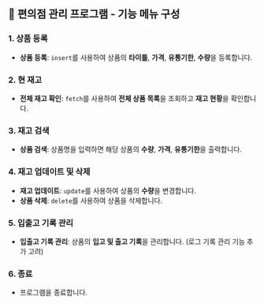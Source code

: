 ## 🛒 편의점 관리 프로그램 - 기능 메뉴 구성

### 1. 상품 등록
- **상품 등록**: `insert`를 사용하여 상품의 **타이틀**, **가격**, **유통기한**, **수량**을 등록합니다.

### 2. 현 재고
- **전체 재고 확인**: `fetch`를 사용하여 **전체 상품 목록**을 조회하고 **재고 현황**을 확인합니다.

### 3. 재고 검색
- **상품 검색**: 상품명을 입력하면 해당 상품의 **수량**, **가격**, **유통기한**을 출력합니다.

### 4. 재고 업데이트 및 삭제
- **재고 업데이트**: `update`를 사용하여 상품의 **수량**을 변경합니다.
- **상품 삭제**: `delete`를 사용하여 상품을 삭제합니다.

### 5. 입출고 기록 관리
- **입출고 기록 관리**: 상품의 **입고 및 출고 기록**을 관리합니다. (로그 기록 관리 기능 추가 고려)

### 6. 종료
- 프로그램을 종료합니다.
